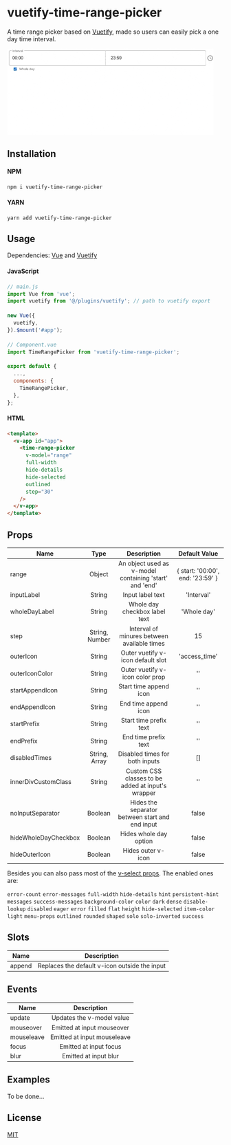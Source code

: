 # vuetify-time-range-picker

A time range picker based on [Vuetify](https://vuetifyjs.com/), made so users can easily pick a one day time interval.

![Demo](images/demo.gif?raw=true)

## Installation

#### NPM
```bash
npm i vuetify-time-range-picker
```

#### YARN
```
yarn add vuetify-time-range-picker
```

## Usage
Dependencies: [Vue](https://vuejs.org/) and [Vuetify](https://vuetifyjs.com/)

#### JavaScript
```javascript
// main.js
import Vue from 'vue';
import vuetify from '@/plugins/vuetify'; // path to vuetify export

new Vue({
  vuetify,
}).$mount('#app');

// Component.vue
import TimeRangePicker from 'vuetify-time-range-picker';

export default {
  ...,
  components: {
    TimeRangePicker,
  },
};

```

#### HTML
```html
<template>
  <v-app id="app">
    <time-range-picker
      v-model="range"
      full-width
      hide-details
      hide-selected
      outlined
      step="30"
    />
  </v-app>
</template>
```
## Props

| Name  | Type | Description | Default Value |
| ------------- |:-------------:|:-------------:|:-------------:|
| range | Object  | An object used as v-model containing 'start' and 'end' | { start: '00:00', end: '23:59' } |
| inputLabel | String  | Input label text | 'Interval' |
| wholeDayLabel  | String  | Whole day checkbox label text | 'Whole day' |
| step |String, Number | Interval of minures between available times | 15 |
| outerIcon | String | Outer vuetify v-icon default slot | 'access_time' |
| outerIconColor | String | Outer vuetify v-icon color prop | '' |
| startAppendIcon | String | Start time append icon | '' |
| endAppendIcon | String | End time append icon | '' |
| startPrefix | String | Start time prefix text | '' |
| endPrefix | String | End time prefix text | ''|
| disabledTimes | String, Array | Disabled times for both inputs | [] |
| innerDivCustomClass | String | Custom CSS classes to be added at input's wrapper | '' |
| noInputSeparator | Boolean | Hides the separator between start and end input | false |
| hideWholeDayCheckbox | Boolean | Hides whole day option | false |
| hideOuterIcon | Boolean | Hides outer v-icon | false |


Besides you can also pass most of the [v-select props](https://vuetifyjs.com/en/api/v-select/#props). The enabled ones are:

`error-count` `error-messages` `full-width` `hide-details` `hint` `persistent-hint` `messages` `success-messages` `background-color` `color` `dark` `dense` `disable-lookup` `disabled` `eager` `error` `filled` `flat` `height` `hide-selected` `item-color` `light` `menu-props` `outlined` `rounded` `shaped` `solo` `solo-inverted` `success`

## Slots

| Name  | Description |
| ------------- |:-------------:|
| append | Replaces the default v-icon outside the input |

## Events

| Name  | Description |
| ------------- |:-------------:|
| update | Updates the v-model value |
| mouseover | Emitted at input mouseover |
| mouseleave | Emitted at input mouseleave |
| focus | Emitted at input focus |
| blur | Emitted at input blur |

## Examples

To be done...

## License
[MIT](https://choosealicense.com/licenses/mit/)